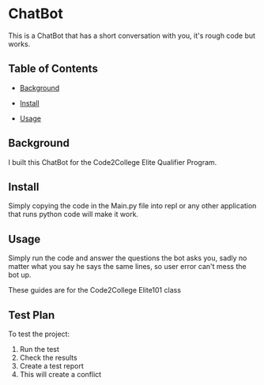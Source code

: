 # ChatBot

This is a ChatBot that has a short conversation with you, it's rough code but works. 

## Table of Contents

- [Background](#background)

- [Install](#install)

- [Usage](#usage)

## Background

I built this ChatBot for the Code2College Elite Qualifier Program. 

## Install

Simply copying the code in the Main.py file into repl or any other application that runs python code will make it work. 

## Usage

Simply run the code and answer the questions the bot asks you, sadly no matter what you say he says the same lines, so user error can't mess the bot up.

These guides are for the Code2College Elite101 class

## Test Plan

To test the project:

1.  Run the test
2.  Check the results
3. Create a test report
4. This will create a conflict